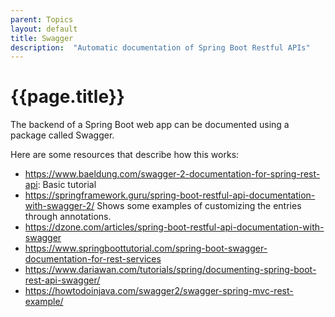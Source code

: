 ```yaml
---
parent: Topics
layout: default
title: Swagger
description:  "Automatic documentation of Spring Boot Restful APIs"
---
```


# {{page.title}}

The backend of a Spring Boot web app can be documented using a package called Swagger.

Here are some resources that describe how this works:

* <https://www.baeldung.com/swagger-2-documentation-for-spring-rest-api>: Basic tutorial
* <https://springframework.guru/spring-boot-restful-api-documentation-with-swagger-2/>  Shows some examples of customizing the entries through annotations.
* <https://dzone.com/articles/spring-boot-restful-api-documentation-with-swagger> 
* <https://www.springboottutorial.com/spring-boot-swagger-documentation-for-rest-services>
* <https://www.dariawan.com/tutorials/spring/documenting-spring-boot-rest-api-swagger/>
* <https://howtodoinjava.com/swagger2/swagger-spring-mvc-rest-example/>
